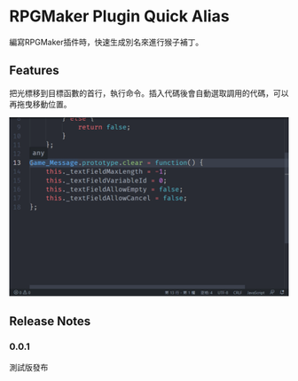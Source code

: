 # RPGMaker Plugin Quick Alias

編寫RPGMaker插件時，快速生成別名來進行猴子補丁。

## Features

把光標移到目標函數的首行，執行命令。插入代碼後會自動選取調用的代碼，可以再拖曳移動位置。

![screenshot](https://raw.githubusercontent.com/moonyoulove/rm-alias/master/screenshot.gif)

## Release Notes

### 0.0.1

測試版發布